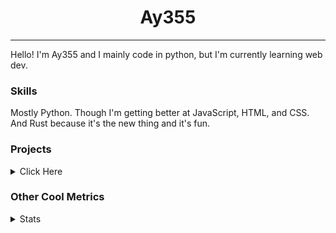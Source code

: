 <h1 align="center"><b>Ay355</b></h1>

---

Hello! I'm Ay355 and I mainly code in python, but I'm currently learning web dev.


### Skills

Mostly Python. Though I'm getting better at JavaScript, HTML, and CSS. And Rust because it's the new thing and it's fun.


### Projects

<details>
 <summary>Click Here</summary>
<br>

 This is probably out of date

[Standle](https://discord.com/oauth2/authorize?client_id=810345494223781899&scope=bot&permissions=8)
 - A multipurpose discord bot for your discord server. Has useful and fun commands for you to mess around with. Made with [discord.py](https://www.github.com/Rapptz/discord.py).

[RoboAy355](https://github.com/Ay-355/RoboAy355)
 - A personal discord bot that I use for random things.

[Asyncdictionary](https://github.com/Ay-355/asyncdictionary)
 - An async wrapper for the freedictionaryAPI. See the README for more info.

 
That's pretty much it, other stuff is closed-source.
 
</details>


### Other Cool Metrics


<details>
<summary>Stats</summary>
<br>
 
<a href="https://github.com/Ay-355">
 <img align="center" src="https://github-readme-stats.vercel.app/api?username=Ay-355&theme=tokyonight&show_icons=true&count_private=true&hide_border=true" />
</a><a href="https://github.com/Ay-355">
  <img align="center" src="https://github-readme-stats.vercel.app/api/top-langs/?username=Ay-355&hide=toml,yaml,cmake&layout=compact&langs_count=8&theme=tokyonight&hide_border=true" />
</a>

 
&nbsp; <!-- Space character to put some space between the different stat types. -->

 
<!--START_SECTION:waka-->
**🐱 My GitHub Data** 

> 🏆 555 Contributions in the Year 2021
 > 
> 📦 1.5 kB Used in GitHub's Storage 
 > 
> 🚫 Not Opted to Hire
 > 
> 📜 13 Public Repositories 
 > 
> 🔑 2 Private Repositories  
 > 
**I'm an Early 🐤** 

```text
🌞 Morning    16 commits     █░░░░░░░░░░░░░░░░░░░░░░░░   5.95% 
🌆 Daytime    121 commits    ███████████░░░░░░░░░░░░░░   44.98% 
🌃 Evening    126 commits    ███████████░░░░░░░░░░░░░░   46.84% 
🌙 Night      6 commits      ░░░░░░░░░░░░░░░░░░░░░░░░░   2.23%

```
📅 **I'm Most Productive on Monday** 

```text
Monday       47 commits     ████░░░░░░░░░░░░░░░░░░░░░   17.47% 
Tuesday      29 commits     ██░░░░░░░░░░░░░░░░░░░░░░░   10.78% 
Wednesday    25 commits     ██░░░░░░░░░░░░░░░░░░░░░░░   9.29% 
Thursday     43 commits     ████░░░░░░░░░░░░░░░░░░░░░   15.99% 
Friday       45 commits     ████░░░░░░░░░░░░░░░░░░░░░   16.73% 
Saturday     47 commits     ████░░░░░░░░░░░░░░░░░░░░░   17.47% 
Sunday       33 commits     ███░░░░░░░░░░░░░░░░░░░░░░   12.27%

```


📊 **This Week I Spent My Time On** 

```text
💬 Programming Languages: 
Lua                      1 hr 7 mins         ████████░░░░░░░░░░░░░░░░░   32.27% 
Markdown                 52 mins             ██████░░░░░░░░░░░░░░░░░░░   24.72% 
Python                   31 mins             ███░░░░░░░░░░░░░░░░░░░░░░   15.0% 
Rust                     26 mins             ███░░░░░░░░░░░░░░░░░░░░░░   12.64% 
HTML                     14 mins             █░░░░░░░░░░░░░░░░░░░░░░░░   6.99%

🔥 Editors: 
Neovim                   3 hrs 15 mins       ███████████████████████░░   92.97% 
Notepad++                14 mins             █░░░░░░░░░░░░░░░░░░░░░░░░   7.03%

🐱‍💻 Projects: 
Unknown Project          1 hr 17 mins        █████████░░░░░░░░░░░░░░░░   36.77% 
nvim                     1 hr 7 mins         ████████░░░░░░░░░░░░░░░░░   32.27% 
haste-cli                26 mins             ███░░░░░░░░░░░░░░░░░░░░░░   12.64% 
asyncdictionary          21 mins             ██░░░░░░░░░░░░░░░░░░░░░░░   10.06% 
school                   17 mins             ██░░░░░░░░░░░░░░░░░░░░░░░   8.25%

💻 Operating System: 
Windows                  3 hrs 30 mins       █████████████████████████   100.0%

```

**I Mostly Code in Python** 

```text
Python                   7 repos             █████████████████░░░░░░░░   70.0% 
HTML                     1 repo              ██░░░░░░░░░░░░░░░░░░░░░░░   10.0% 
C++                      1 repo              ██░░░░░░░░░░░░░░░░░░░░░░░   10.0% 
Rust                     1 repo              ██░░░░░░░░░░░░░░░░░░░░░░░   10.0%

```



 Last Updated on 23/10/2021
<!--END_SECTION:waka-->
</details>
